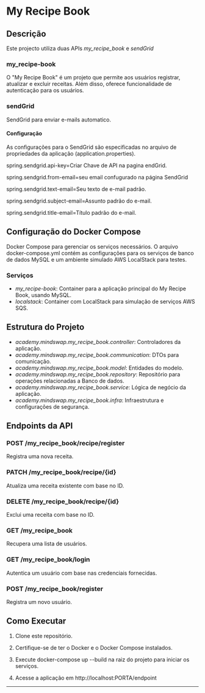 # My Recipe Book

## Descrição
Este projecto utiliza duas APIs *my_recipe_book* e *sendGrid*

### my_recipe-book
O "My Recipe Book" é um projeto que permite aos usuários registrar, atualizar e excluir receitas. Além disso, oferece funcionalidade de autenticação para os usuários.

### sendGrid
SendGrid para enviar e-mails automatico.

#### Configuração

As configurações para o SendGrid são especificadas no arquivo de propriedades da aplicação (application.properties).



spring.sendgrid.api-key=Criar Chave de API na pagina endGrid.

spring.sendgrid.from-email=seu email confugurado na página SendGrid

spring.sendgrid.text-email=Seu texto de e-mail padrão.

spring.sendgrid.subject-email=Assunto padrão do e-mail.

spring.sendgrid.title-email=Título padrão do e-mail.


## Configuração do Docker Compose

Docker Compose para gerenciar os serviços necessários. O arquivo docker-compose.yml contém as configurações para os serviços de banco de dados MySQL e um ambiente simulado AWS LocalStack para testes.

### Serviços

- *my_recipe-book*: Container para a aplicação principal do My Recipe Book, usando MySQL.
- *localstack*: Container com LocalStack para simulação de serviços AWS SQS.

## Estrutura do Projeto

- *academy.mindswap.my_recipe_book.controller*: Controladores da aplicação.
- *academy.mindswap.my_recipe_book.communication*: DTOs para comunicação.
- *academy.mindswap.my_recipe_book.model*: Entidades do modelo.
- *academy.mindswap.my_recipe_book.repository*: Repositório para operações relacionadas a Banco de dados.
- *academy.mindswap.my_recipe_book.service*: Lógica de negócio da aplicação.
- *academy.mindswap.my_recipe_book.infra*:  Infraestrutura e configurações de segurança.

## Endpoints da API

### POST /my_recipe_book/recipe/register

Registra uma nova receita.

### PATCH /my_recipe_book/recipe/{id}

Atualiza uma receita existente com base no ID.

### DELETE /my_recipe_book/recipe/{id}

Exclui uma receita com base no ID.

### GET /my_recipe_book

Recupera uma lista de usuários.

### GET /my_recipe_book/login

Autentica um usuário com base nas credenciais fornecidas.

### POST /my_recipe_book/register

Registra um novo usuário.

## Como Executar

1. Clone este repositório.

2. Certifique-se de ter o Docker e o Docker Compose instalados.

3. Execute docker-compose up --build na raiz do projeto para iniciar os serviços.

4. Acesse a aplicação em http://localhost:PORTA/endpoint

---------------------------------------------------
